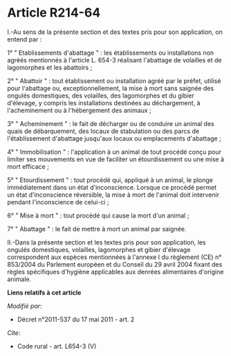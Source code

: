 # Article R214-64

I.-Au sens de la présente section et des textes pris pour son application, on entend par :

1° " Etablissements d'abattage " : les établissements ou installations non agréés mentionnés à l'article L. 654-3 réalisant
l'abattage de volailles et de lagomorphes et les abattoirs ;

2° " Abattoir " : tout établissement ou installation agréé par le préfet, utilisé pour l'abattage ou, exceptionnellement, la
mise à mort sans saignée des ongulés domestiques, des volailles, des lagomorphes et du gibier d'élevage, y compris les
installations destinées au déchargement, à l'acheminement ou à l'hébergement des animaux ;

3° " Acheminement " : le fait de décharger ou de conduire un animal des quais de débarquement, des locaux de stabulation ou
des parcs de l'établissement d'abattage jusqu'aux locaux ou emplacements d'abattage ;

4° " Immobilisation " : l'application à un animal de tout procédé conçu pour limiter ses mouvements en vue de faciliter un
étourdissement ou une mise à mort efficace ;

5° " Etourdissement " : tout procédé qui, appliqué à un animal, le plonge immédiatement dans un état d'inconscience. Lorsque
ce procédé permet un état d'inconscience réversible, la mise à mort de l'animal doit intervenir pendant l'inconscience de
celui-ci ;

6° " Mise à mort " : tout procédé qui cause la mort d'un animal ;

7° " Abattage " : le fait de mettre à mort un animal par saignée.

II.-Dans la présente section et les textes pris pour son application, les ongulés domestiques, volailles, lagomorphes et
gibier d'élevage correspondent aux espèces mentionnées à l'annexe I du règlement (CE) n° 853/2004 du Parlement européen et du
Conseil du 29 avril 2004 fixant des règles spécifiques d'hygiène applicables aux denrées alimentaires d'origine animale.

**Liens relatifs à cet article**

_Modifié par_:

  - Décret n°2011-537 du 17 mai 2011 - art. 2

_Cite_:

  - Code rural - art. L654-3 (V)
